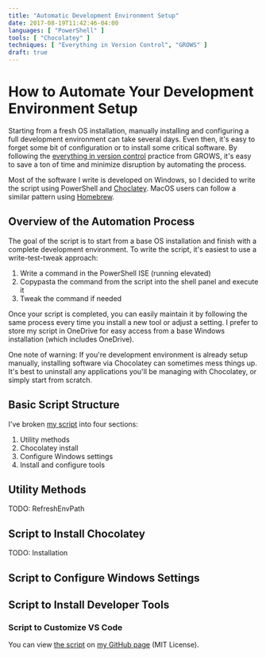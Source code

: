 ```yaml
---
title: "Automatic Development Environment Setup"
date: 2017-08-19T11:42:46-04:00
languages: [ "PowerShell" ]
tools: [ "Chocolatey" ]
techniques: [ "Everything in Version Control", "GROWS" ]
draft: true
---
```

# How to Automate Your Development Environment Setup

Starting from a fresh OS installation, manually installing and configuring a full development environment can take several days. Even then, it's easy to forget some bit of configuration or to install some critical software. By following the [everything in version control](http://growsmethod.com/practices/EverythingInVC.html) practice from GROWS, it's easy to save a ton of time and minimize disruption by automating the process.

Most of the software I write is developed on Windows, so I decided to write the script using PowerShell and [Choclatey](https://chocolatey.org/). MacOS users can follow a similar pattern using [Homebrew](https://brew.sh/).

## Overview of the Automation Process

The goal of the script is to start from a base OS installation and finish with a complete development environment. To write the script, it's easiest to use a write-test-tweak approach:

1. Write a command in the PowerShell ISE (running elevated)
1. Copypasta the command from the script into the shell panel and execute it
1. Tweak the command if needed

Once your script is completed, you can easily maintain it by following the same process every time you install a new tool or adjust a setting. I prefer to store my script in OneDrive for easy access from a base Windows installation (which includes OneDrive).

One note of warning: If you're development environment is already setup manually, installing software via Chocolatey can sometimes mess things up. It's best to uninstall any applications you'll be managing with Chocolatey, or simply start from scratch.

## Basic Script Structure

I've broken [my script](https://github.com/jamestharpe/windows-development-environment/blob/master/env-windows.ps1) into four sections:

1. Utility methods
1. Chocolatey install
1. Configure Windows settings
1. Install and configure tools

## Utility Methods

TODO: RefreshEnvPath

## Script to Install Chocolatey

TODO: Installation

## Script to Configure Windows Settings

## Script to Install Developer Tools

### Script to Customize VS Code

You can view [the script](https://github.com/jamestharpe/windows-development-environment/blob/master/env-windows.ps1) on [my GitHub page](https://github.com/jamestharpe/) (MIT License).